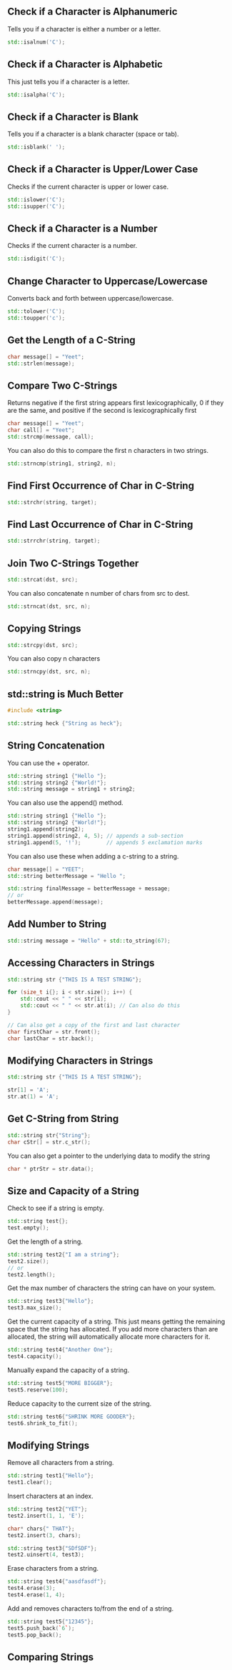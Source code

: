 ## Check if a Character is Alphanumeric
Tells you if a character is either a number or a letter.
```C++
std::isalnum('C');
```

## Check if a Character is Alphabetic
This just tells you if a character is a letter.
```C++
std::isalpha('C');
```


## Check if a Character is Blank
Tells you if a character is a blank character (space or tab).
```C++
std::isblank(' ');
```

## Check if a Character is Upper/Lower Case
Checks if the current character is upper or lower case.
```C++
std::islower('C');
std::isupper('C');
```

## Check if a Character is a Number
Checks if the current character is a number.
```C++
std::isdigit('C');
```

## Change Character to Uppercase/Lowercase
Converts back and forth between uppercase/lowercase.
```C++
std::tolower('C');
std::toupper('c');
```

## Get the Length of a C-String
```C++
char message[] = "Yeet";
std::strlen(message);
```

## Compare Two C-Strings
Returns negative if the first string appears first lexicographically, 0 if they are the same, and positive if the second is lexicographically first
```C++
char message[] = "Yeet";
char call[] = "Yeet";
std::strcmp(message, call);
```

You can also do this to compare the first n characters in two strings.
```C++
std::strncmp(string1, string2, n);
```

## Find First Occurrence of Char in C-String
```C++
std::strchr(string, target);
```

## Find Last Occurrence of Char in C-String
```C++
std::strrchr(string, target);
```

## Join Two C-Strings Together
```C++
std::strcat(dst, src);
```

You can also concatenate n number of chars from src to dest.
```C++
std::strncat(dst, src, n);
```

## Copying Strings
```C++
std::strcpy(dst, src);
```

You can also copy n characters
```C++
std::strncpy(dst, src, n);
```

## std::string is Much Better
```C++
#include <string>

std::string heck {"String as heck"};
```

## String Concatenation
You can use the + operator.
```C++
std::string string1 {"Hello "};
std::string string2 {"World!"};
std::string message = string1 + string2;
```

You can also use the append() method.
```C++
std::string string1 {"Hello "};
std::string string2 {"World!"};
string1.append(string2);
string1.append(string2, 4, 5); // appends a sub-section
string1.append(5, '!');        // appends 5 exclamation marks
```

You can also use these when adding a c-string to a string.
```C++
char message[] = "YEET";
std::string betterMessage = "Hello ";

std::string finalMessage = betterMessage + message;
// or
betterMessage.append(message);
```

## Add Number to String
```C++
std::string message = "Hello" + std::to_string(67);
```

## Accessing Characters in Strings
```C++
std::string str {"THIS IS A TEST STRING"};

for (size_t i{}; i < str.size(); i++) {
	std::cout << " " << str[i];
	std::cout << " " << str.at(i); // Can also do this
}

// Can also get a copy of the first and last character
char firstChar = str.front();
char lastChar = str.back();
```

## Modifying Characters in Strings
```C++
std::string str {"THIS IS A TEST STRING"};

str[1] = 'A';
str.at(1) = 'A';
```

## Get C-String from String
```C++
std::string str{"String"};
char cStr[] = str.c_str();
```

You can also get a pointer to the underlying data to modify the string
```C++
char * ptrStr = str.data();
```

## Size and Capacity of a String
Check to see if a string is empty.
```C++
std::string test{};
test.empty();
```

Get the length of a string.
```C++
std::string test2{"I am a string"};
test2.size();
// or
test2.length();
```

Get the max number of characters the string can have on your system.
```C++
std::string test3{"Hello"};
test3.max_size();
```

Get the current capacity of a string. This just means getting the remaining space that the string has allocated. If you add more characters than are allocated, the string will automatically allocate more characters for it.
```C++
std::string test4{"Another One"};
test4.capacity();
```

Manually expand the capacity of a string.
```C++
std::string test5{"MORE BIGGER"};
test5.reserve(100);
```

Reduce capacity to the current size of the string.
```C++
std::string test6{"SHRINK MORE GOODER"};
test6.shrink_to_fit();
```

## Modifying Strings
Remove all characters from a string.
```C++
std::string test1{"Hello"};
test1.clear();
```

Insert characters at an index.
```C++
std::string test2{"YET"};
test2.insert(1, 1, 'E');

char* chars{" THAT"};
test2.insert(3, chars);

std::string test3{"SDfSDF"};
test2.uinsert(4, test3);
```

Erase characters from a string.
```C++
std::string test4{"aasdfasdf"};
test4.erase(3);
test4.erase(1, 4);
```

Add and removes characters to/from the end of a string.
```C++
std::string test5{"12345"};
test5.push_back(`6`);
test5.pop_back();
```

## Comparing Strings